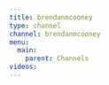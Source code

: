 ```yaml
---
title: brendanmcooney
type: channel
channel: brendanmcooney
menu:
  main:
    parent: Channels
videos:
---
```

